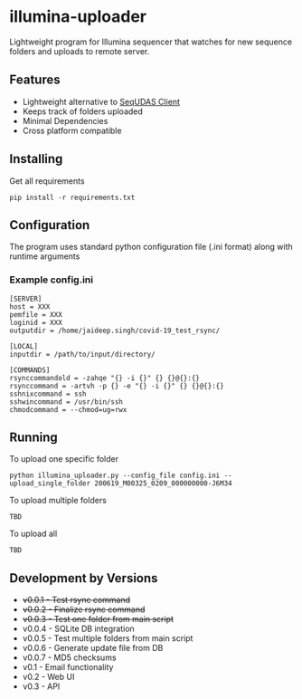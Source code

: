# illumina-uploader
Lightweight program for Illumina sequencer that watches for new sequence folders and uploads to remote server.

## Features
- Lightweight alternative to [SeqUDAS Client](https://github.com/duanjunhyq/sequdas_client) 
- Keeps track of folders uploaded
- Minimal Dependencies
- Cross platform compatible

## Installing
Get all requirements
```
pip install -r requirements.txt
```

## Configuration
The program uses standard python configuration file (.ini format) along with runtime arguments 

### Example config.ini

```
[SERVER]
host = XXX
pemfile = XXX
loginid = XXX
outputdir = /home/jaideep.singh/covid-19_test_rsync/

[LOCAL]
inputdir = /path/to/input/directory/

[COMMANDS]
rsynccommandold = -zahqe "{} -i {}" {} {}@{}:{}
rsynccommand = -artvh -p {} -e "{} -i {}" {} {}@{}:{}
sshnixcommand = ssh
sshwincommand = /usr/bin/ssh
chmodcommand = --chmod=ug=rwx
```

## Running
To upload one specific folder
```
python illumina_uploader.py --config_file config.ini --upload_single_folder 200619_M00325_0209_000000000-J6M34
```

To upload multiple folders
```
TBD
```

To upload all
```
TBD
```

## Development by Versions
- ~~v0.0.1 - Test rsync command~~
- ~~v0.0.2 - Finalize rsync command~~
- ~~v0.0.3 - Test one folder from main script~~
- v0.0.4 - SQLite DB integration
- v0.0.5 - Test multiple folders from main script
- v0.0.6 - Generate update file from DB
- v0.0.7 - MD5 checksums
- v0.1 - Email functionality
- v0.2 - Web UI
- v0.3 - API
 